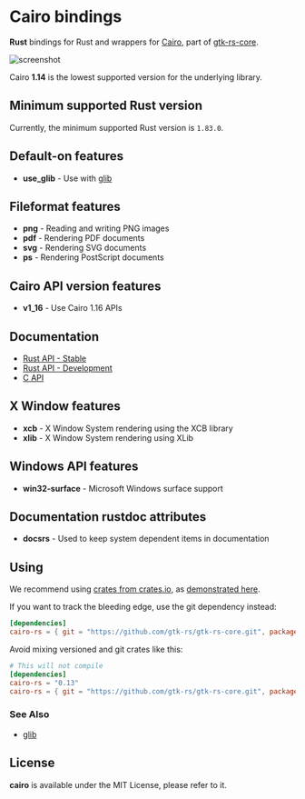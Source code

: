 # Cairo bindings

__Rust__ bindings for Rust and wrappers for [Cairo](https://www.cairographics.org/), part of [gtk-rs-core](https://github.com/gtk-rs/gtk-rs-core).

![screenshot](https://guillaume-gomez.fr/image/cairo.png)

Cairo __1.14__ is the lowest supported version for the underlying library.

## Minimum supported Rust version

Currently, the minimum supported Rust version is `1.83.0`.

## Default-on features

* **use_glib** - Use with [glib](mod@glib)

## Fileformat features

 * **png** - Reading and writing PNG images
 * **pdf** - Rendering PDF documents
 * **svg** - Rendering SVG documents
 * **ps** - Rendering PostScript documents

## Cairo API version features

 * **v1_16** - Use Cairo 1.16 APIs

## Documentation

 * [Rust API - Stable](https://gtk-rs.org/gtk-rs-core/stable/latest/docs/cairo)
 * [Rust API - Development](https://gtk-rs.org/gtk-rs-core/git/docs/cairo)
 * [C API](https://www.cairographics.org/documentation/)

## X Window features

 * **xcb** - X Window System rendering using the XCB library
 * **xlib** - X Window System rendering using XLib

## Windows API features

 * **win32-surface** - Microsoft Windows surface support

## Documentation rustdoc attributes

 * **docsrs** - Used to keep system dependent items in documentation

## Using

We recommend using [crates from crates.io](https://crates.io/keywords/gtk-rs),
as [demonstrated here](https://gtk-rs.org/#using).

If you want to track the bleeding edge, use the git dependency instead:

```toml
[dependencies]
cairo-rs = { git = "https://github.com/gtk-rs/gtk-rs-core.git", package = "cairo-rs" }
```

Avoid mixing versioned and git crates like this:

```toml
# This will not compile
[dependencies]
cairo-rs = "0.13"
cairo-rs = { git = "https://github.com/gtk-rs/gtk-rs-core.git", package = "cairo-rs" }
```

### See Also

 * [glib](https://crates.io/crates/glib)

## License

__cairo__ is available under the MIT License, please refer to it.
